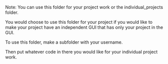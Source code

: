 Note: You can use this folder for your project work or the individual_projects folder.

You would choose to use this folder for your project if you would like
to make your project have an independent GUI that has only your
project in the GUI.

To use this folder, make a subfolder with your username.

Then put whatever code in there you would like for your individual
project work.